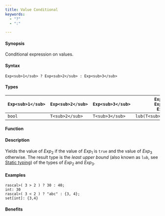 ```yaml
---
title: Value Conditional
keywords:
  - "?"
  - ":"

---
```


#### Synopsis

Conditional expression on values.

#### Syntax

`Exp<sub>1</sub> ? Exp<sub>2</sub> : Exp<sub>3</sub>`

#### Types


| `Exp<sub>1</sub>`  | `Exp<sub>2</sub>` | `Exp<sub>3</sub>` | `Exp<sub>1</sub> ? Exp<sub>2</sub> : Exp<sub>3</sub>`  |
| --- | --- | --- | --- |
|   `bool`   | `T<sub>2</sub>`   | `T<sub>3</sub>`   | `lub(T<sub>2</sub>,T<sub>3</sub>)`             |


#### Function

#### Description

Yields the value of _Exp_<sub>2</sub> if the value of _Exp_<sub>1</sub> is `true` and the value of _Exp_<sub>3</sub> otherwise.
The result type is the _least upper bound_ (also known as `lub`, see [Static typing](/docs//Rascal/Declarations/StaticTyping)) of the types of _Exp_<sub>2</sub> and _Exp_<sub>3</sub>.

#### Examples


```rascal-shell
rascal>( 3 > 2 ) ? 30 : 40;
int: 30
rascal>( 3 < 2 ) ? "abc" : {3, 4};
set[int]: {3,4}
```

#### Benefits


